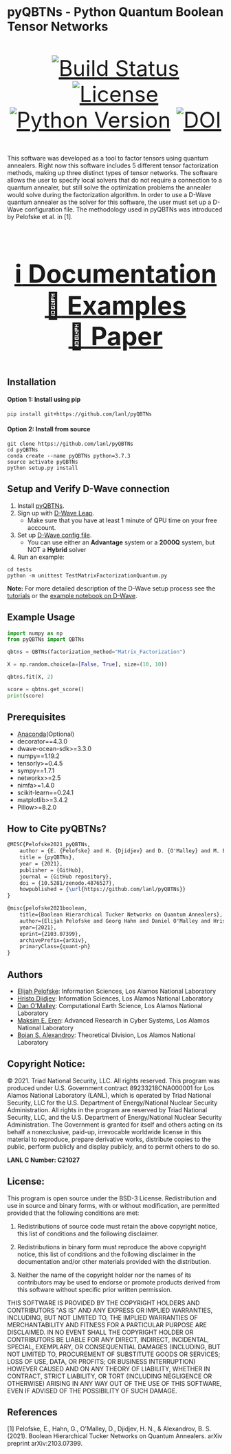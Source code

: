 # pyQBTNs - Python Quantum Boolean Tensor Networks

<div align="center", style="font-size: 50px">

[![Build Status](https://github.com/lanl/pyQBTNs/actions/workflows/ci_tests.yml/badge.svg?branch=main)](https://github.com/lanl/pyCP_APR/actions/workflows/ci_tests.yml/badge.svg?branch=main) [![License](https://img.shields.io/badge/License-BSD%203--Clause-blue.svg)](https://img.shields.io/badge/License-BSD%203--Clause-blue.svg) [![Python Version](https://img.shields.io/badge/python-v3.7.3-blue)](https://img.shields.io/badge/python-v3.7.3-blue) [![DOI](https://img.shields.io/badge/DOI-10.5281%2Fzenodo.4876527-blue.svg)](https://doi.org/10.5281/zenodo.4876527)

</div>

This software was developed as a tool to factor tensors using quantum annealers. 
Right now this software includes 5 different tensor factorization methods, making up three distinct types of tensor networks. 
The software allows the user to specify local solvers that do not require a connection to a quantum annealer, but still solve the optimization problems the annealer would solve during the factorization algorithm.
In order to use a D-Wave quantum annealer as the solver for this software, the user must set up a D-Wave configuration file. The methodology used in pyQBTNs was introduced by Pelofske et al. in [1].

<div align="center", style="font-size: 50px">

### [:information_source: Documentation](https://lanl.github.io/pyQBTNs/) &emsp; [:orange_book: Examples](examples/) &emsp; [:page_facing_up: Paper](https://arxiv.org/pdf/2103.07399.pdf)

</div>

## Installation

#### Option 1: Install using pip
```shell
pip install git+https://github.com/lanl/pyQBTNs
```
#### Option 2: Install from source
```shell
git clone https://github.com/lanl/pyQBTNs
cd pyQBTNs
conda create --name pyQBTNs python=3.7.3
source activate pyQBTNs
python setup.py install
```


## Setup and Verify D-Wave connection
1. Install [pyQBTNs](#installation).
2. Sign up with [D-Wave Leap](https://cloud.dwavesys.com/leap/signup/).
    - Make sure that you have at least 1 minute of QPU time on your free acccount.
3. Set up [D-Wave config file](https://docs.ocean.dwavesys.com/en/stable/overview/sapi.html).
    - You can use either an **Advantage** system or a **2000Q** system, but NOT a **Hybrid** solver
4. Run an example:
```shell
cd tests
python -m unittest TestMatrixFactorizationQuantum.py
```
**Note:** For more detailed description of the D-Wave setup process see the [tutorials](tutorials/) or the [example notebook on D-Wave](examples/D-Wave.ipynb). 

## Example Usage
```python
import numpy as np
from pyQBTNs import QBTNs

qbtns = QBTNs(factorization_method="Matrix_Factorization")

X = np.random.choice(a=[False, True], size=(10, 10))

qbtns.fit(X, 2)

score = qbtns.get_score()
print(score)
```

## Prerequisites
- [Anaconda](https://docs.anaconda.com/anaconda/install/)(Optional)
- decorator==4.3.0
- dwave-ocean-sdk>=3.3.0
- numpy==1.19.2
- tensorly>=0.4.5
- sympy==1.7.1
- networkx>=2.5
- nimfa>=1.4.0
- scikit-learn==0.24.1
- matplotlib>=3.4.2
- Pillow>=8.2.0


## How to Cite pyQBTNs?
```latex
@MISC{Pelofske2021_pyQBTNs,
    author = {E. {Pelofske} and H. {Djidjev} and D. {O'Malley} and M. E. {Eren} and G. {Hahn} and B. S. {Alexandrov}},
    title = {pyQBTNs},
    year = {2021},
    publisher = {GitHub},
    journal = {GitHub repository},
    doi = {10.5281/zenodo.4876527},
    howpublished = {\url{https://github.com/lanl/pyQBTNs}}
}

@misc{pelofske2021boolean,
    title={Boolean Hierarchical Tucker Networks on Quantum Annealers}, 
    author={Elijah Pelofske and Georg Hahn and Daniel O'Malley and Hristo N. Djidjev and Boian S. Alexandrov},
    year={2021},
    eprint={2103.07399},
    archivePrefix={arXiv},
    primaryClass={quant-ph}
}
```


## Authors
- [Elijah Pelofske](mailto:epelofske@lanl.gov): Information Sciences, Los Alamos National Laboratory
- [Hristo Djidjev](mailto:djidjev@lanl.gov): Information Sciences, Los Alamos National Laboratory
- [Dan O'Malley](mailto:omalled@lanl.gov): Computational Earth Science, Los Alamos National Laboratory
- [Maksim E. Eren](mailto:maksim@lanl.gov): Advanced Research in Cyber Systems, Los Alamos National Laboratory
- [Boian S. Alexandrov](mailto:boian@lanl.gov): Theoretical Division, Los Alamos National Laboratory

## Copyright Notice:
© 2021. Triad National Security, LLC. All rights reserved.
This program was produced under U.S. Government contract 89233218CNA000001 for Los Alamos
National Laboratory (LANL), which is operated by Triad National Security, LLC for the U.S.
Department of Energy/National Nuclear Security Administration. All rights in the program are
reserved by Triad National Security, LLC, and the U.S. Department of Energy/National Nuclear
Security Administration. The Government is granted for itself and others acting on its behalf a
nonexclusive, paid-up, irrevocable worldwide license in this material to reproduce, prepare
derivative works, distribute copies to the public, perform publicly and display publicly, and to permit
others to do so.

**LANL C Number: C21027**

## License:
This program is open source under the BSD-3 License.
Redistribution and use in source and binary forms, with or without modification, are permitted
provided that the following conditions are met:
1. Redistributions of source code must retain the above copyright notice, this list of conditions and
the following disclaimer.
 
2. Redistributions in binary form must reproduce the above copyright notice, this list of conditions
and the following disclaimer in the documentation and/or other materials provided with the
distribution.
 
3. Neither the name of the copyright holder nor the names of its contributors may be used to endorse
or promote products derived from this software without specific prior written permission.

THIS SOFTWARE IS PROVIDED BY THE COPYRIGHT HOLDERS AND CONTRIBUTORS "AS
IS" AND ANY EXPRESS OR IMPLIED WARRANTIES, INCLUDING, BUT NOT LIMITED TO, THE
IMPLIED WARRANTIES OF MERCHANTABILITY AND FITNESS FOR A PARTICULAR
PURPOSE ARE DISCLAIMED. IN NO EVENT SHALL THE COPYRIGHT HOLDER OR
CONTRIBUTORS BE LIABLE FOR ANY DIRECT, INDIRECT, INCIDENTAL, SPECIAL,
EXEMPLARY, OR CONSEQUENTIAL DAMAGES (INCLUDING, BUT NOT LIMITED TO,
PROCUREMENT OF SUBSTITUTE GOODS OR SERVICES; LOSS OF USE, DATA, OR PROFITS;
OR BUSINESS INTERRUPTION) HOWEVER CAUSED AND ON ANY THEORY OF LIABILITY,
WHETHER IN CONTRACT, STRICT LIABILITY, OR TORT (INCLUDING NEGLIGENCE OR
OTHERWISE) ARISING IN ANY WAY OUT OF THE USE OF THIS SOFTWARE, EVEN IF
ADVISED OF THE POSSIBILITY OF SUCH DAMAGE.


## References
[1] Pelofske, E., Hahn, G., O'Malley, D., Djidjev, H. N., & Alexandrov, B. S. (2021). Boolean Hierarchical Tucker Networks on Quantum Annealers. arXiv preprint arXiv:2103.07399.
